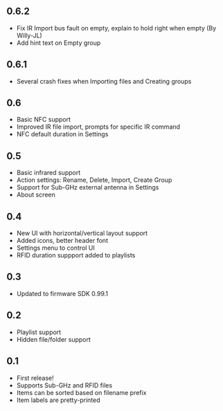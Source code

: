 ## 0.6.2

- Fix IR Import bus fault on empty, explain to hold right when empty (By Willy-JL)
- Add hint text on Empty group

## 0.6.1

- Several crash fixes when Importing files and Creating groups

## 0.6

- Basic NFC support
- Improved IR file import, prompts for specific IR command
- NFC default duration in Settings

## 0.5

- Basic infrared support
- Action settings: Rename, Delete, Import, Create Group
- Support for Sub-GHz external antenna in Settings
- About screen

## 0.4

- New UI with horizontal/vertical layout support
- Added icons, better header font
- Settings menu to control UI
- RFID duration suppport added to playlists

## 0.3

- Updated to firmware SDK 0.99.1

## 0.2

- Playlist support
- Hidden file/folder support

## 0.1

- First release!
- Supports Sub-GHz and RFID files
- Items can be sorted based on filename prefix
- Item labels are pretty-printed
